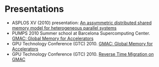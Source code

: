 # Presentations #

  * ASPLOS XV (2010) presentation: [An assymmetric distributed shared memory model for heterogeneous parallel systems](http://code.google.com/p/adsm/downloads/detail?name=adsm-asplos10.pdf&can=2&q=)
  * PUMPS 2010 Summer school at Barcelona Supercomputing Center. [GMAC: Global Memory for Accelerators](http://code.google.com/p/adsm/downloads/detail?name=pumps_gmac.pptx&can=2&q=)
  * GPU Technology Conference (GTC) 2010. [GMAC: Global Memory for Accelerators](http://code.google.com/p/adsm/downloads/detail?name=gtc_gmac.pptx&can=2&q=)
  * GPU Technology Conference (GTC) 2010. [Reverse Time Migration on GMAC](http://code.google.com/p/adsm/downloads/detail?name=RTM-GMAC-GTC2010_final.pptx&can=2&q=)